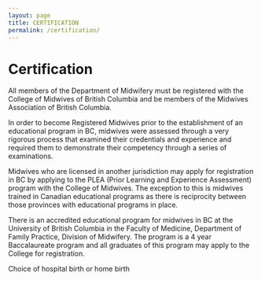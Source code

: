 ```yaml
---
layout: page
title: CERTIFICATION
permalink: /certification/
---
```

# Certification

All members of the Department of Midwifery must be registered with the College of Midwives of British Columbia and be members of the Midwives Association of British Columbia.

In order to become Registered Midwives prior to the establishment of an educational program in BC, midwives were assessed through a very rigorous process that examined their credentials and experience and required them to demonstrate their competency through a series of examinations.

Midwives who are licensed in another jurisdiction may apply for registration in BC by applying to the PLEA (Prior Learning and Experience Assessment) program with the College of Midwives. The exception to this is midwives trained in Canadian educational programs as there is reciprocity between those provinces with educational programs in place.

There is an accredited educational program for midwives in BC at the University of British Columbia in the Faculty of Medicine, Department of Family Practice, Division of Midwifery. The program is a 4 year Baccalaureate program and all graduates of this program may apply to the College for registration.

Choice of hospital birth or home birth  